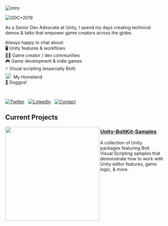 <br>

![intro](https://user-images.githubusercontent.com/7104693/88450894-4bcc6200-ce07-11ea-9a03-d12df8a15eca.png) 

![GDC+2019](https://user-images.githubusercontent.com/7104693/88450449-d6ab5d80-ce03-11ea-892c-9880dba41ddb.jpg)

As a Senior Dev Advocate at Unity, I spend my days creating technical demos & talks that empower game creators across the globe.

Always happy to chat about: <br>
🖥️ Unity features &amp; workflows <br>
🤝🏽 Game creator / dev communities <br>
🎮 Game development & indie games<br>
⚡ Visual scripting (especially Bolt) <br>
<img src="https://user-images.githubusercontent.com/7104693/88452044-6951f980-ce10-11ea-9b87-78891fbf2401.png" height="18" width="18"> &nbsp;My Homeland <br>
🐶 Doggos!

<br>

<p align="center">
  
[![Twitter](https://user-images.githubusercontent.com/7104693/88465695-a2728400-ce79-11ea-985a-3cd50e92f0b3.png)](https://twitter.com/avashly) &nbsp; [![LinkedIn](https://user-images.githubusercontent.com/7104693/88465737-f7ae9580-ce79-11ea-9aca-0d13b28b5a9a.png)](https://www.linkedin.com/in/ashleyalicea/) &nbsp; [![Contact](https://user-images.githubusercontent.com/7104693/88465738-f8472c00-ce79-11ea-9a95-3ea784048920.png)](https://www.ashleyalicea.com/#contact)
  
</p>



## Current Projects

<!--![BoltSamples](https://user-images.githubusercontent.com/7104693/88254850-67026a80-cc6b-11ea-8d39-28171e2a961b.gif)-->
<img src="https://user-images.githubusercontent.com/7104693/88254850-67026a80-cc6b-11ea-8d39-28171e2a961b.gif" width="300" align="left"/>

### [Unity-BoltKit-Samples](https://github.com/avashly/Unity-BoltKit-Samples)

A collection of Unity packages featuring Bolt Visual Scripting samples that demonstrate how to work with Unity editor features, game logic, & more.
